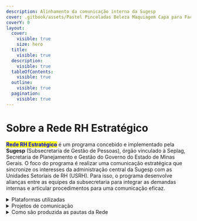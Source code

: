 ```yaml
---
description: Alinhamento da comunicação interna da Sugesp
cover: .gitbook/assets/Pastel Pinceladas Beleza Maquiagem Capa para Facebook (3).png
coverY: 0
layout:
  cover:
    visible: true
    size: hero
  title:
    visible: true
  description:
    visible: true
  tableOfContents:
    visible: true
  outline:
    visible: true
  pagination:
    visible: true
---
```


# Sobre a Rede RH Estratégico

<mark style="color:blue;">**Rede RH Estratégico**</mark> é um programa concebido e implementado pela **Sugesp** (Subsecretaria de Gestão de Pessoas), órgão vinculado à Seplag, Secretaria de Planejamento e Gestão do Governo do Estado de Minas Gerais. O foco do programa é realizar uma comunicação estratégica que sincronize os interesses da administração central da Sugesp com as Unidades Setoriais de RH (USRH). Para isso, o programa desenvolve alianças entre as equipes da subsecretaria para integrar as demandas internas e articular procedimentos para uma comunicação eficaz.

<details>

<summary>Plataformas utilizadas</summary>

Grupo no Telegram que reúne servidores da Sugesp

E-mail corporativo

Grupo interno no _whatsapp_ que reúne pontos focais e colaboradores da Rede

</details>

<details>

<summary>Projetos de comunicação</summary>

Produção e divulgação de _cards_ informativos no grupo do Telegram

Mala direta

Boletim mensal

Produção e auxílio em eventos das USRHs

Capacitação

</details>

<details>

<summary>Como são produzida as pautas da Rede</summary>

Reunião de pauta e alinhamento semanal

Consulta aos pontos focais

Demandas da administração central

</details>

